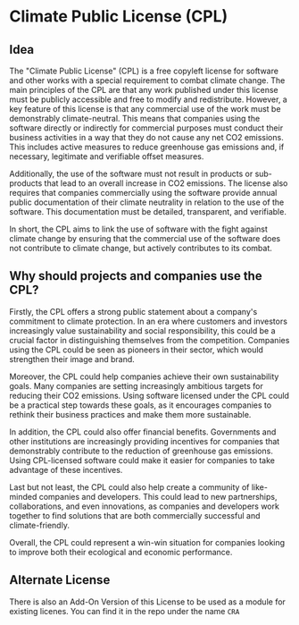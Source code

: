 # Climate Public License (CPL)

## Idea
The "Climate Public License" (CPL) is a free copyleft license for software and other works with a special requirement to combat climate change. The main principles of the CPL are that any work published under this license must be publicly accessible and free to modify and redistribute. However, a key feature of this license is that any commercial use of the work must be demonstrably climate-neutral. This means that companies using the software directly or indirectly for commercial purposes must conduct their business activities in a way that they do not cause any net CO2 emissions. This includes active measures to reduce greenhouse gas emissions and, if necessary, legitimate and verifiable offset measures.

Additionally, the use of the software must not result in products or sub-products that lead to an overall increase in CO2 emissions. The license also requires that companies commercially using the software provide annual public documentation of their climate neutrality in relation to the use of the software. This documentation must be detailed, transparent, and verifiable.

In short, the CPL aims to link the use of software with the fight against climate change by ensuring that the commercial use of the software does not contribute to climate change, but actively contributes to its combat.

## Why should projects and companies use the CPL?

Firstly, the CPL offers a strong public statement about a company's commitment to climate protection. In an era where customers and investors increasingly value sustainability and social responsibility, this could be a crucial factor in distinguishing themselves from the competition. Companies using the CPL could be seen as pioneers in their sector, which would strengthen their image and brand.

Moreover, the CPL could help companies achieve their own sustainability goals. Many companies are setting increasingly ambitious targets for reducing their CO2 emissions. Using software licensed under the CPL could be a practical step towards these goals, as it encourages companies to rethink their business practices and make them more sustainable.

In addition, the CPL could also offer financial benefits. Governments and other institutions are increasingly providing incentives for companies that demonstrably contribute to the reduction of greenhouse gas emissions. Using CPL-licensed software could make it easier for companies to take advantage of these incentives.

Last but not least, the CPL could also help create a community of like-minded companies and developers. This could lead to new partnerships, collaborations, and even innovations, as companies and developers work together to find solutions that are both commercially successful and climate-friendly.

Overall, the CPL could represent a win-win situation for companies looking to improve both their ecological and economic performance.

## Alternate License

There is also an Add-On Version of this License to be used as a module for existing licenes. You can find it in the repo under the name `CRA`
